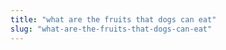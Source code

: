 ```yaml
---
title: "what are the fruits that dogs can eat"
slug: "what-are-the-fruits-that-dogs-can-eat"
---
```



